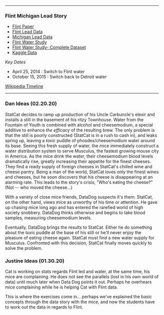 ------------------------------------------------------------------------------------------
### Flint Michigan Lead Story
- [Flint Paper](https://ajph.aphapublications.org/doi/10.2105/AJPH.2015.303003)
- [Flint Lead Data](https://www.michigan.gov/flintwater/0,6092,7-345-76292_76294_76297---,00.html)
- [Michigan Lead Data](https://www.michigan.gov/lead/0,5417,7-310-84214---,00.html)
- [Flint Water Study](http://flintwaterstudy.org/2016/04/results-of-flint-resident-water-lead-sampling-march-2016/)
- [Flint Water Study- Complete Dataset](http://flintwaterstudy.org/2015/12/complete-dataset-lead-results-in-tap-water-for-271-flint-samples/)
- [Kaggle Data](https://www.kaggle.com/c/mdst-flint/data)

*Key Dates*
- April 25, 2014   : Switch to Flint water
- October 15, 2015 : Switch back to Detroit water

[Wikipedia Timeline](https://en.wikipedia.org/wiki/Flint_water_crisis#Return_to_Detroit_water)

------------------------------------------------------------------------------------------
### Dan Ideas (02.20.20)
StatCat decides to ramp up production of his Uncle Carbuncle's elexir and installs a still in the basement of his ritzy Townhouse.  Water from the Fountain of Youth is combined with alcohol and cheesemodium, a special additive to enhance *the efficacy* of the resulting brew.  The only problem is that the still is poorly constructed (StatCat is in a rush to cash in), and leaks spring up, leaving a *toxic* puddle of phosdex/cheesemodium water around its base.  Seeing this fresh supply of water, the mice immediately construct a water distribution system to serve Musculus, the fastest growing mouse city in America.  As the mice drink the water, their cheesemodium blood levels dramatically rise, greatly increasing their appetite for the finest cheeses.  They find a ready supply of foreign cheeses in StatCat's chilled wine and cheese pantry.  Being a man of the world, StatCat loves only the finest wines and cheeses, but he soon discovers that his cheese is disappearing at an alarming rate.  This leads to the story's crisis, "Who's eating  the cheese?"  (Not -- who moved the cheese...)

With a variety of close mice friends, DataDog suspects it's them.  StatCat, on the other hand, views mice as unworthy of his time or attention.  He gave up chasing mice long ago and has entered the rarefied world of high society snobbery.  DataDog thinks otherwise and begins to take blood samples, measuring cheesemodium levels.  

Eventually, DataDog brings the results to StatCat.  Either he do something about the toxic puddle at the base of his still or he'll never enjoy the pleasure of eating cheese again.  StatCat must find a new water supply for Musculus.  Confronted with this decision, StatCat finally moves quickly to solve the problem.

### Justine Ideas (01.30.20)
Cat is working on stats regards Flint led and water, at the same time, his mice are complaining. He does not see the parallels (lost in his own world of data) until much later when Data Dog points it out. Perhaps he overhears mice complaining while he is helping Cat with Flint data. 

This is where the exercises come in... perhaps we've explained the basic concepts through the data story with the mice, and now the students have to work out the data in regards to Flint. 
